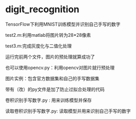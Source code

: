 # digit_recognition
TensorFlow下利用MNIST训练模型并识别自己手写的数字

test2.m:利用matlab将图片转为28*28像素

test3.m:完成灰度化与二值化处理

运行完前两个文件，图片的预处理就算成功了

也可以使用opencv.py：利用opencv对图片就行预处理

图片实例：包含官方数据集和自己的手写数据集

带有（改）的py文件是加了防止过拟合处理的代码

卷积识别手写数字.py : 用来训练模型并保存

读取卷积识别手写数字.py: 读取模型并用来识别自己手写的数字
